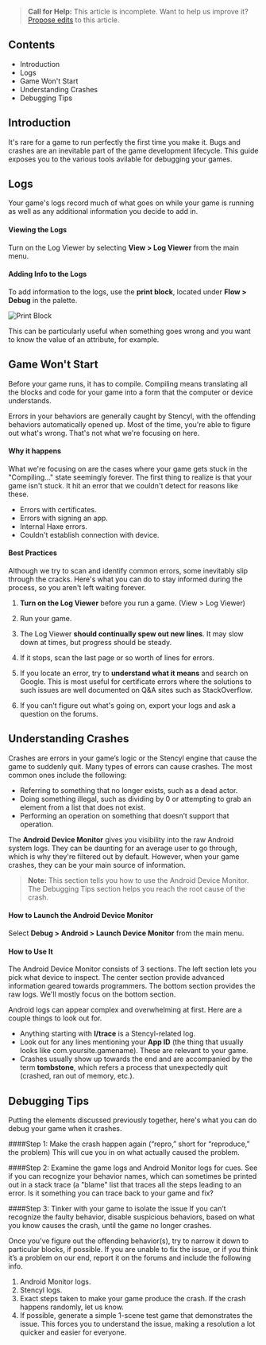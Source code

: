 > **Call for Help:** This article is incomplete. Want to help us improve it? [Propose edits](https://www.github.com/Stencyl/stencylpedia/edit/master/chapter-b/android-debugging.md) to this article.

## Contents

* Introduction
* Logs
* Game Won't Start
* Understanding Crashes
* Debugging Tips
 

## Introduction

It's rare for a game to run perfectly the first time you make it. Bugs and crashes are an inevitable part of the game development lifecycle. This guide exposes you to the various tools avilable for debugging your games.

## Logs

Your game's logs record much of what goes on while your game is running as well as any additional information you decide to add in. 

#### Viewing the Logs
Turn on the Log Viewer by selecting **View > Log Viewer** from the main menu.

#### Adding Info to the Logs
To add information to the logs, use the **print block**, located under **Flow > Debug** in the palette.

![Print Block](http://static.stencyl.com/pedia2/blocks/flow/flow_debug/Print.png)

This can be particularly useful when something goes wrong and you want to know the value of an attribute, for example.

 

## Game Won't Start

Before your game runs, it has to compile. Compiling means translating all the blocks and code for your game into a form that the computer or device understands.

Errors in your behaviors are generally caught by Stencyl, with the offending behaviors automatically opened up. Most of the time, you're able to figure out what's wrong. That's not what we're focusing on here.

#### Why it happens

What we're focusing on are the cases where your game gets stuck in the "Compiling..." state seemingly forever. The first thing to realize is that your game isn't stuck. It hit an error that we couldn't detect for reasons like these.

* Errors with certificates.
* Errors with signing an app.
* Internal Haxe errors.
* Couldn't establish connection with device.

#### Best Practices

Although we try to scan and identify common errors, some inevitably slip through the cracks. Here's what you can do to stay informed during the process, so you aren't left waiting forever.

1. **Turn on the Log Viewer** before you run a game. (View > Log Viewer)

2. Run your game.

3. The Log Viewer **should continually spew out new lines**. It may slow down at times, but progress should be steady.

4. If it stops, scan the last page or so worth of lines for errors. 

5. If you locate an error, try to **understand what it means** and search on Google. This is most useful for certificate errors where the solutions to such issues are well documented on Q&A sites such as StackOverflow. 

6. If you can't figure out what's going on, export your logs and ask a question on the forums.

 

## Understanding Crashes

Crashes are errors in your game’s logic or the Stencyl engine that cause the game to suddenly quit. Many types of errors can cause crashes. The most common ones include the following:

* Referring to something that no longer exists, such as a dead actor.
* Doing something illegal, such as dividing by 0 or attempting to grab an element from a list that does not exist.
* Performing an operation on something that doesn’t support that operation.

The **Android Device Monitor** gives you visibility into the raw Android system logs. They can be daunting for an average user to go through, which is why they're filtered out by default. However, when your game crashes, they can be your main source of information.

> **Note:** This section tells you how to use the Android Device Monitor. The Debugging Tips section helps you reach the root cause of the crash.
 
#### How to Launch the Android Device Monitor
Select **Debug > Android > Launch Device Monitor** from the main menu.

#### How to Use It
The Android Device Monitor consists of 3 sections. The left section lets you pick what device to inspect. The center section provide advanced information geared towards programmers. The bottom section provides the raw logs. We'll mostly focus on the bottom section.

Android logs can appear complex and overwhelming at first. Here are a couple things to look out for.

* Anything starting with **I/trace** is a Stencyl-related log.
* Look out for any lines mentioning your **App ID** (the thing that usually looks like com.yoursite.gamename). These are relevant to your game.
* Crashes usually show up towards the end and are accompanied by the term **tombstone**, which refers a process that unexpectedly quit (crashed, ran out of memory, etc.).
 

## Debugging Tips

Putting the elements discussed previously together, here's what you can do debug your game when it crashes.

####Step 1: Make the crash happen again (“repro,” short for “reproduce,” the problem)
This will cue you in on what actually caused the problem.

####Step 2: Examine the game logs and Android Monitor logs for cues.
See if you can recognize your behavior names, which can sometimes be printed out in a stack trace (a "blame" list that traces all the steps leading to an error. Is it something you can trace back to your game and fix?

####Step 3: Tinker with your game to isolate the issue
If you can’t recognize the faulty behavior, disable suspicious behaviors, based on what you know causes the crash, until the game no longer crashes.

Once you’ve figure out the offending behavior(s), try to narrow it down to particular blocks, if possible. If you are unable to fix the issue, or if you think it’s a problem on our end, report it on the forums and include the following info.

1. Android Monitor logs.
2. Stencyl logs.
3. Exact steps taken to make your game produce the crash. If the crash happens randomly, let us know.
4. If possible, generate a simple 1-scene test game that demonstrates the issue. This forces you to understand the issue, making a resolution a lot quicker and easier for everyone.
